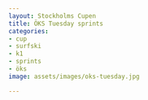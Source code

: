 ```yaml
---
layout: Stockholms Cupen
title: ÖKS Tuesday sprints
categories:
- cup
- surfski
- k1
- sprints
- öks
image: assets/images/oks-tuesday.jpg

---
```

